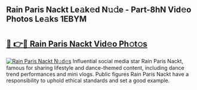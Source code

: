 ## Rain Paris Nackt Le𝚊k𝚎d N𝚞𝚍e - Part-8hN Vid𝚎o Photos Le𝚊ks 1EBYM

# <h2><a href="http://fbau67i.evod.top/?m=Rain+Paris+Nackt">🔗 👉🔴 Rain Paris Nackt Vid𝚎o Ph𝚘t𝚘s</a></h2>

[![Rain Paris Nackt N𝚞d𝚎s](https://i.imgur.com/8V9OHl7.gif)](http://fbau67i.evod.top/?m=Rain+Paris+Nackt)
Influential social media star Rain Paris Nackt, famous for sharing lifestyle and dance-themed content, including dance trend performances and mini vlogs. Public figures Rain Paris Nackt have a responsibility to uphold ethical standards and set a good example. 

